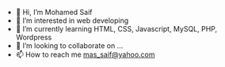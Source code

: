 - 👋 Hi, I’m Mohamed Saif
- 👀 I’m interested in web developing
- 🌱 I’m currently learning HTML, CSS, Javascript, MySQL, PHP, Wordpress
- 💞️ I’m looking to collaborate on ...
- 📫 How to reach me mas_saif@yahoo.com

<!---
masdysaif/masdysaif is a ✨ special ✨ repository because its `README.md` (this file) appears on your GitHub profile.
You can click the Preview link to take a look at your changes.
--->

